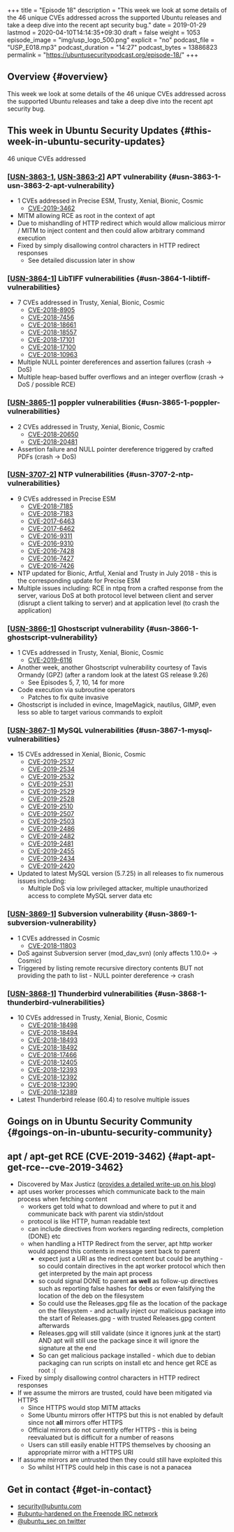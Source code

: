+++
title = "Episode 18"
description = "This week we look at some details of the 46 unique CVEs addressed across the supported Ubuntu releases and take a deep dive into the recent apt security bug."
date = 2019-01-29
lastmod = 2020-04-10T14:14:35+09:30
draft = false
weight = 1053
episode_image = "img/usp_logo_500.png"
explicit = "no"
podcast_file = "USP_E018.mp3"
podcast_duration = "14:27"
podcast_bytes = 13886823
permalink = "https://ubuntusecuritypodcast.org/episode-18/"
+++

## Overview {#overview}

This week we look at some details of the 46 unique CVEs addressed across the supported Ubuntu releases and take a deep dive into the recent apt security bug.


## This week in Ubuntu Security Updates {#this-week-in-ubuntu-security-updates}

46 unique CVEs addressed


### [[USN-3863-1](https://usn.ubuntu.com/3863-1/), [USN-3863-2](https://usn.ubuntu.com/3863-2/)] APT vulnerability {#usn-3863-1-usn-3863-2-apt-vulnerability}

-   1 CVEs addressed in Precise ESM, Trusty, Xenial, Bionic, Cosmic
    -   [CVE-2019-3462](https://people.canonical.com/~ubuntu-security/cve/CVE-2019-3462)
-   MITM allowing RCE as root in the context of apt
-   Due to mishandling of HTTP redirect which would allow malicious mirror / MITM to inject content and then could allow arbitrary command execution
-   Fixed by simply disallowing control characters in HTTP redirect responses
    -   See detailed discussion later in show


### [[USN-3864-1](https://usn.ubuntu.com/3864-1/)] LibTIFF vulnerabilities {#usn-3864-1-libtiff-vulnerabilities}

-   7 CVEs addressed in Trusty, Xenial, Bionic, Cosmic
    -   [CVE-2018-8905](https://people.canonical.com/~ubuntu-security/cve/CVE-2018-8905)
    -   [CVE-2018-7456](https://people.canonical.com/~ubuntu-security/cve/CVE-2018-7456)
    -   [CVE-2018-18661](https://people.canonical.com/~ubuntu-security/cve/CVE-2018-18661)
    -   [CVE-2018-18557](https://people.canonical.com/~ubuntu-security/cve/CVE-2018-18557)
    -   [CVE-2018-17101](https://people.canonical.com/~ubuntu-security/cve/CVE-2018-17101)
    -   [CVE-2018-17100](https://people.canonical.com/~ubuntu-security/cve/CVE-2018-17100)
    -   [CVE-2018-10963](https://people.canonical.com/~ubuntu-security/cve/CVE-2018-10963)
-   Multiple NULL pointer dereferences and assertion failures (crash -> DoS)
-   Multiple heap-based buffer overflows and an integer overflow (crash -> DoS / possible RCE)


### [[USN-3865-1](https://usn.ubuntu.com/3865-1/)] poppler vulnerabilities {#usn-3865-1-poppler-vulnerabilities}

-   2 CVEs addressed in Trusty, Xenial, Bionic, Cosmic
    -   [CVE-2018-20650](https://people.canonical.com/~ubuntu-security/cve/CVE-2018-20650)
    -   [CVE-2018-20481](https://people.canonical.com/~ubuntu-security/cve/CVE-2018-20481)
-   Assertion failure and NULL pointer dereference triggered by crafted PDFs (crash -> DoS)


### [[USN-3707-2](https://usn.ubuntu.com/3707-2/)] NTP vulnerabilities {#usn-3707-2-ntp-vulnerabilities}

-   9 CVEs addressed in Precise ESM
    -   [CVE-2018-7185](https://people.canonical.com/~ubuntu-security/cve/CVE-2018-7185)
    -   [CVE-2018-7183](https://people.canonical.com/~ubuntu-security/cve/CVE-2018-7183)
    -   [CVE-2017-6463](https://people.canonical.com/~ubuntu-security/cve/CVE-2017-6463)
    -   [CVE-2017-6462](https://people.canonical.com/~ubuntu-security/cve/CVE-2017-6462)
    -   [CVE-2016-9311](https://people.canonical.com/~ubuntu-security/cve/CVE-2016-9311)
    -   [CVE-2016-9310](https://people.canonical.com/~ubuntu-security/cve/CVE-2016-9310)
    -   [CVE-2016-7428](https://people.canonical.com/~ubuntu-security/cve/CVE-2016-7428)
    -   [CVE-2016-7427](https://people.canonical.com/~ubuntu-security/cve/CVE-2016-7427)
    -   [CVE-2016-7426](https://people.canonical.com/~ubuntu-security/cve/CVE-2016-7426)
-   NTP updated for Bionic, Artful, Xenial and Trusty in July 2018 - this is the corresponding update for Precise ESM
-   Multiple issues including: RCE in ntpq from a crafted response from
    the server, various DoS at both protocol level between client and
    server (disrupt a client talking to server) and at application level
    (to crash the application)


### [[USN-3866-1](https://usn.ubuntu.com/3866-1/)] Ghostscript vulnerability {#usn-3866-1-ghostscript-vulnerability}

-   1 CVEs addressed in Trusty, Xenial, Bionic, Cosmic
    -   [CVE-2019-6116](https://people.canonical.com/~ubuntu-security/cve/CVE-2019-6116)
-   Another week, another Ghostscript vulnerability courtesy of Tavis Ormandy (GPZ) (after a random look at the latest GS release 9.26)
    -   See Episodes 5, 7, 10, 14 for more
-   Code execution via subroutine operators
    -   Patches to fix quite invasive
-   Ghostscript is included in evince, ImageMagick, nautilus, GIMP, even less so able to target various commands to exploit


### [[USN-3867-1](https://usn.ubuntu.com/3867-1/)] MySQL vulnerabilities {#usn-3867-1-mysql-vulnerabilities}

-   15 CVEs addressed in Xenial, Bionic, Cosmic
    -   [CVE-2019-2537](https://people.canonical.com/~ubuntu-security/cve/CVE-2019-2537)
    -   [CVE-2019-2534](https://people.canonical.com/~ubuntu-security/cve/CVE-2019-2534)
    -   [CVE-2019-2532](https://people.canonical.com/~ubuntu-security/cve/CVE-2019-2532)
    -   [CVE-2019-2531](https://people.canonical.com/~ubuntu-security/cve/CVE-2019-2531)
    -   [CVE-2019-2529](https://people.canonical.com/~ubuntu-security/cve/CVE-2019-2529)
    -   [CVE-2019-2528](https://people.canonical.com/~ubuntu-security/cve/CVE-2019-2528)
    -   [CVE-2019-2510](https://people.canonical.com/~ubuntu-security/cve/CVE-2019-2510)
    -   [CVE-2019-2507](https://people.canonical.com/~ubuntu-security/cve/CVE-2019-2507)
    -   [CVE-2019-2503](https://people.canonical.com/~ubuntu-security/cve/CVE-2019-2503)
    -   [CVE-2019-2486](https://people.canonical.com/~ubuntu-security/cve/CVE-2019-2486)
    -   [CVE-2019-2482](https://people.canonical.com/~ubuntu-security/cve/CVE-2019-2482)
    -   [CVE-2019-2481](https://people.canonical.com/~ubuntu-security/cve/CVE-2019-2481)
    -   [CVE-2019-2455](https://people.canonical.com/~ubuntu-security/cve/CVE-2019-2455)
    -   [CVE-2019-2434](https://people.canonical.com/~ubuntu-security/cve/CVE-2019-2434)
    -   [CVE-2019-2420](https://people.canonical.com/~ubuntu-security/cve/CVE-2019-2420)
-   Updated to latest MySQL version (5.7.25) in all releases to fix numerous issues including:
    -   Multiple DoS via low privileged attacker, multiple unauthorized access to complete MySQL server data etc


### [[USN-3869-1](https://usn.ubuntu.com/3869-1/)] Subversion vulnerability {#usn-3869-1-subversion-vulnerability}

-   1 CVEs addressed in Cosmic
    -   [CVE-2018-11803](https://people.canonical.com/~ubuntu-security/cve/CVE-2018-11803)
-   DoS against Subversion server (mod\_dav\_svn) (only affects 1.10.0+ -> Cosmic)
-   Triggered by listing remote recursive directory contents BUT not
    providing the path to list - NULL pointer dereference -> crash


### [[USN-3868-1](https://usn.ubuntu.com/3868-1/)] Thunderbird vulnerabilities {#usn-3868-1-thunderbird-vulnerabilities}

-   10 CVEs addressed in Trusty, Xenial, Bionic, Cosmic
    -   [CVE-2018-18498](https://people.canonical.com/~ubuntu-security/cve/CVE-2018-18498)
    -   [CVE-2018-18494](https://people.canonical.com/~ubuntu-security/cve/CVE-2018-18494)
    -   [CVE-2018-18493](https://people.canonical.com/~ubuntu-security/cve/CVE-2018-18493)
    -   [CVE-2018-18492](https://people.canonical.com/~ubuntu-security/cve/CVE-2018-18492)
    -   [CVE-2018-17466](https://people.canonical.com/~ubuntu-security/cve/CVE-2018-17466)
    -   [CVE-2018-12405](https://people.canonical.com/~ubuntu-security/cve/CVE-2018-12405)
    -   [CVE-2018-12393](https://people.canonical.com/~ubuntu-security/cve/CVE-2018-12393)
    -   [CVE-2018-12392](https://people.canonical.com/~ubuntu-security/cve/CVE-2018-12392)
    -   [CVE-2018-12390](https://people.canonical.com/~ubuntu-security/cve/CVE-2018-12390)
    -   [CVE-2018-12389](https://people.canonical.com/~ubuntu-security/cve/CVE-2018-12389)
-   Latest Thunderbird release (60.4) to resolve multiple issues


## Goings on in Ubuntu Security Community {#goings-on-in-ubuntu-security-community}


## apt / apt-get RCE (CVE-2019-3462) {#apt-apt-get-rce--cve-2019-3462}

-   Discovered by Max Justicz ([provides a detailed write-up on his blog](//justi.cz/security/2019/01/22/apt-rce.html))
-   apt uses worker processes which communicate back to the main process when fetching content
    -   workers get told what to download and where to put it and communicate back with parent via stdin/stdout
    -   protocol is like HTTP, human readable text
    -   can include directives from workers regarding redirects, completion (DONE) etc
    -   when handling a HTTP Redirect from the server, apt http worker would append this contents in message sent back to parent
        -   expect just a URI as the redirect content but could be anything - so could contain directives in the apt worker protocol which then get interpreted by the main apt process
        -   so could signal DONE to parent **as well** as follow-up directives such as reporting false hashes for debs or even falsifying the location of the deb on the filesystem
        -   So could use the Releases.gpg file as the location of the package on the filesystem - and actually inject our malicious package into the start of Releases.gpg - with trusted Releases.gpg content afterwards
        -   Releases.gpg will still validate (since it ignores junk at the start) AND apt will still use the package since it will ignore the signature at the end
        -   So can get malicious package installed - which due to debian packaging can run scripts on install etc and hence get RCE as root :(
-   Fixed by simply disallowing control characters in HTTP redirect responses
-   If we assume the mirrors are trusted, could have been mitigated via HTTPS
    -   Since HTTPS would stop MITM attacks
    -   Some Ubuntu mirrors offer HTTPS but this is not enabled by default since not **all** mirrors offer HTTPS
    -   Official mirrors do not currently offer HTTPS - this is being reevaluated but is difficult for a number of reasons
    -   Users can still easily enable HTTPS themselves by choosing an appropriate mirror with a HTTPS URI
-   If assume mirrors are untrusted then they could still have exploited this
    -   So whilst HTTPS could help in this case is not a panacea


## Get in contact {#get-in-contact}

-   [security@ubuntu.com](mailto:security@ubuntu.com)
-   [#ubuntu-hardened on the Freenode IRC network](http://webchat.freenode.net/#ubuntu-hardened)
-   [@ubuntu\_sec on twitter](https://twitter.com/ubuntu%5Fsec)